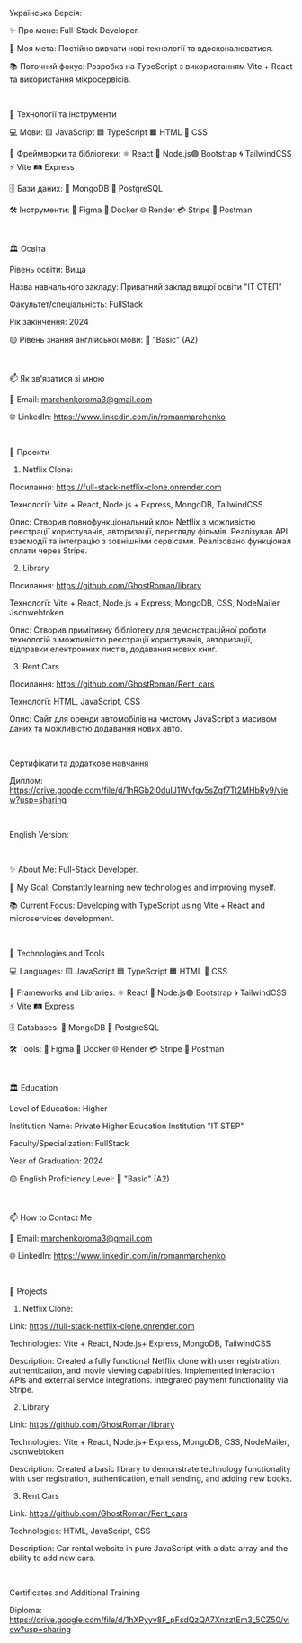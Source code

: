 Українська Версiя:

✨ Про мене: Full-Stack Developer.

🌟 Моя мета: Постійно вивчати нові технології та вдосконалюватися.

📚 Поточний фокус: Розробка на TypeScript з використанням Vite + React та використання мікросервісів.

<br>

🔧 Технології та інструменти

💻 Мови: 🟨 JavaScript 🟦 TypeScript 🟧 HTML 🎨 CSS

🚀 Фреймворки та бібліотеки: ⚛️ React 🌿 Node.js🟣 Bootstrap 🌀 TailwindCSS ⚡ Vite 🛤️ Express

🗄️ Бази даних: 🍃 MongoDB 🐘 PostgreSQL

🛠️ Інструменти: 🎨 Figma 🐳 Docker 🌐 Render 💳 Stripe 🚀 Postman

<br>

🏛️ Освіта

Рівень освіти: Вища

Назва навчального закладу: Приватний заклад вищої освіти "ІТ СТЕП"

Факультет/спецiальнiсть: FullStack

Рік закінчення: 2024

🟡 Рівень знання англійської мови: 📘 "Basic" (A2)

<br>

📫 Як зв'язатися зі мною

📧 Email: marchenkoroma3@gmail.com

🌐 LinkedIn: https://www.linkedin.com/in/romanmarchenko

<br>

🚀 Проекти

   1. Netflix Clone:

Посилання: https://full-stack-netflix-clone.onrender.com

Технології: Vite + React, Node.js + Express, MongoDB, TailwindCSS

Опис: Створив повнофункціональний клон Netflix з можливістю реєстрації користувачів, авторизації, перегляду фільмів. Реалізував API взаємодії та інтеграцію з зовнішніми сервісами. Реалізовано функціонал оплати через Stripe.

   2. Library

Посилання: https://github.com/GhostRoman/library

Технології: Vite + React, Node.js + Express, MongoDB, CSS, NodeMailer, Jsonwebtoken

Опис: Створив примітивну бібліотеку для демонстраційної роботи технологій з можливістю реєстрації користувачів, авторизації, відправки електронних листів, додавання нових книг.

   3. Rent Cars

Посилання: https://github.com/GhostRoman/Rent_cars

Технології: HTML, JavaScript, CSS

Опис: Сайт для оренди автомобілів на чистому JavaScript з масивом даних та можливістю додавання нових авто.

<br>

Сертифікати та додаткове навчання

Диплом: https://drive.google.com/file/d/1hRGb2i0duIJ1Wvfgv5sZgf7Tt2MHbRy9/view?usp=sharing

<br>

English Version:

<br>

✨ About Me: Full-Stack Developer.

🌟 My Goal: Constantly learning new technologies and improving myself.

📚 Current Focus: Developing with TypeScript using Vite + React and microservices development.

<br>

🔧 Technologies and Tools

💻 Languages: 🟨 JavaScript 🟦 TypeScript 🟧 HTML 🎨 CSS

🚀 Frameworks and Libraries: ⚛️ React 🌿 Node.js🟣 Bootstrap 🌀 TailwindCSS ⚡ Vite 🛤️ Express

🗄️ Databases: 🍃 MongoDB 🐘 PostgreSQL

🛠️ Tools: 🎨 Figma 🐳 Docker 🌐 Render 💳 Stripe 🚀 Postman

<br>

🏛️ Education

Level of Education: Higher

Institution Name: Private Higher Education Institution "IT STEP"

Faculty/Specialization: FullStack

Year of Graduation: 2024

🟡 English Proficiency Level: 📘 "Basic" (A2)

<br>

📫 How to Contact Me

📧 Email: marchenkoroma3@gmail.com

🌐 LinkedIn: https://www.linkedin.com/in/romanmarchenko

<br>

🚀 Projects

   1. Netflix Clone:

Link: https://full-stack-netflix-clone.onrender.com

Technologies: Vite + React, Node.js+ Express, MongoDB, TailwindCSS

Description: Created a fully functional Netflix clone with user registration, authentication, and movie viewing capabilities. Implemented interaction APIs and external service integrations. Integrated payment functionality via Stripe.

   2. Library

Link: https://github.com/GhostRoman/library

Technologies: Vite + React, Node.js+ Express, MongoDB, CSS, NodeMailer, Jsonwebtoken

Description: Created a basic library to demonstrate technology functionality with user registration, authentication, email sending, and adding new books.

   3. Rent Cars

Link: https://github.com/GhostRoman/Rent_cars

Technologies: HTML, JavaScript, CSS

Description: Car rental website in pure JavaScript with a data array and the ability to add new cars.

<br>

Certificates and Additional Training

Diploma: https://drive.google.com/file/d/1hXPyyv8F_pFsdQzQA7XnzztEm3_5CZ50/view?usp=sharing

<br>


